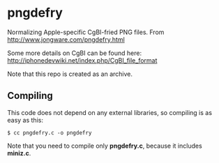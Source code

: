 
pngdefry
========

Normalizing Apple-specific CgBI-fried PNG files. From <http://www.jongware.com/pngdefry.html>

Some more details on CgBI can be found here: <http://iphonedevwiki.net/index.php/CgBI_file_format>

Note that this repo is created as an archive.

Compiling
----------

This code does not depend on any external libraries, so compiling is as easy as this:

    $ cc pngdefry.c -o pngdefry

Note that you need to compile only **pngdefry.c**, because it includes **miniz.c**.

